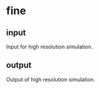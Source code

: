 # fine

## input
Input for high resolution simulation.

## output
Output of high resolution simulation.
